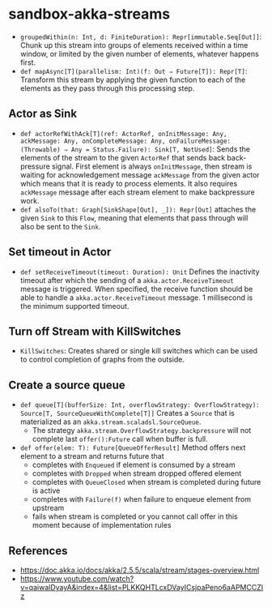 # sandbox-akka-streams

- `groupedWithin(n: Int, d: FiniteDuration): Repr[immutable.Seq[Out]]`: 
  Chunk up this stream into groups of elements received within a time window,
  or limited by the given number of elements, whatever happens first.
- `def mapAsync[T](parallelism: Int)(f: Out ⇒ Future[T]): Repr[T]`: 
  Transform this stream by applying the given function to each of the elements 
  as they pass through this processing step.

## Actor as Sink

- `def actorRefWithAck[T](ref: ActorRef, onInitMessage: Any, ackMessage: Any, onCompleteMessage: Any,
                            onFailureMessage: (Throwable) ⇒ Any = Status.Failure): Sink[T, NotUsed]`: 
  Sends the elements of the stream to the given `ActorRef` that sends back back-pressure signal.
  First element is always `onInitMessage`, then stream is waiting for acknowledgement message
  `ackMessage` from the given actor which means that it is ready to process
  elements. It also requires `ackMessage` message after each stream element
  to make backpressure work.
- `def alsoTo(that: Graph[SinkShape[Out], _]): Repr[Out]` attaches the given 
  `Sink` to this `Flow`, meaning that elements that pass through will also be 
  sent to the `Sink`.
  
## Set timeout in Actor

- `def setReceiveTimeout(timeout: Duration): Unit` Defines the inactivity 
  timeout after which the sending of a `akka.actor.ReceiveTimeout` message is 
  triggered. When specified, the receive function should be able to handle a 
  `akka.actor.ReceiveTimeout` message. 1 millisecond is the minimum supported timeout.

## Turn off Stream with KillSwitches

- `KillSwitches`: Creates shared or single kill switches which can be used to 
  control completion of graphs from the outside.

## Create a source queue

- `def queue[T](bufferSize: Int, overflowStrategy: OverflowStrategy): Source[T, SourceQueueWithComplete[T]]` Creates a `Source` that
 is materialized as an `akka.stream.scaladsl.SourceQueue`.
  - The strategy `akka.stream.OverflowStrategy.backpressure` will not complete 
    last `offer():Future` call when buffer is full.
- `def offer(elem: T): Future[QueueOfferResult]` Method offers next element to 
  a stream and returns future that 
  - completes with `Enqueued` if element is consumed by a stream
  - completes with `Dropped` when stream dropped offered element
  - completes with `QueueClosed` when stream is completed during future is active
  - completes with `Failure(f)` when failure to enqueue element from upstream
  - fails when stream is completed or you cannot call offer in this moment because of implementation rules
 
## References

- https://doc.akka.io/docs/akka/2.5.5/scala/stream/stages-overview.html
- https://www.youtube.com/watch?v=qaiwalDyayA&index=4&list=PLKKQHTLcxDVayICsjpaPeno6aAPMCCZIz
